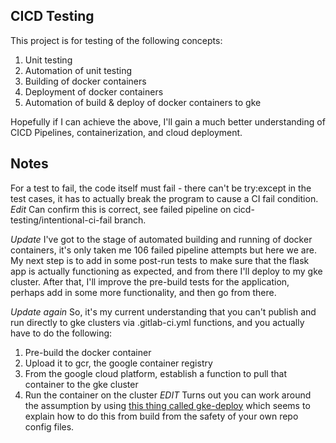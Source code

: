 ## CICD Testing

This project is for testing of the following concepts:

1) Unit testing
2) Automation of unit testing
3) Building of docker containers
4) Deployment of docker containers
5) Automation of build & deploy of docker containers to gke

Hopefully if I can achieve the above, I'll gain a much better understanding of CICD Pipelines, containerization, and cloud deployment.

## Notes

For a test to fail, the code itself must fail - there can't be try:except in the test cases, it has to actually break the program to cause a CI fail condition. 
*Edit* Can confirm this is correct, see failed pipeline on cicd-testing/intentional-ci-fail branch.


*Update* I've got to the stage of automated building and running of docker containers, it's only taken me 106 failed pipeline attempts but here we are. 
My next step is to add in some post-run tests to make sure that the flask app is actually functioning as expected, and from there I'll deploy to my gke cluster.
After that, I'll improve the pre-build tests for the application, perhaps add in some more functionality, and then go from there.

*Update again* So, it's my current understanding that you can't publish and run directly to gke clusters via .gitlab-ci.yml functions, and you actually have to do the following:
1) Pre-build the docker container
2) Upload it to gcr, the google container registry
3) From the google cloud platform, establish a function to pull that container to the gke cluster
4) Run the container on the cluster
*EDIT* Turns out you can work around the assumption by using [this thing called gke-deploy](https://cloud.google.com/cloud-build/docs/deploying-builds/deploy-gke) which seems to explain how to do this from build from the safety of your own repo config files.